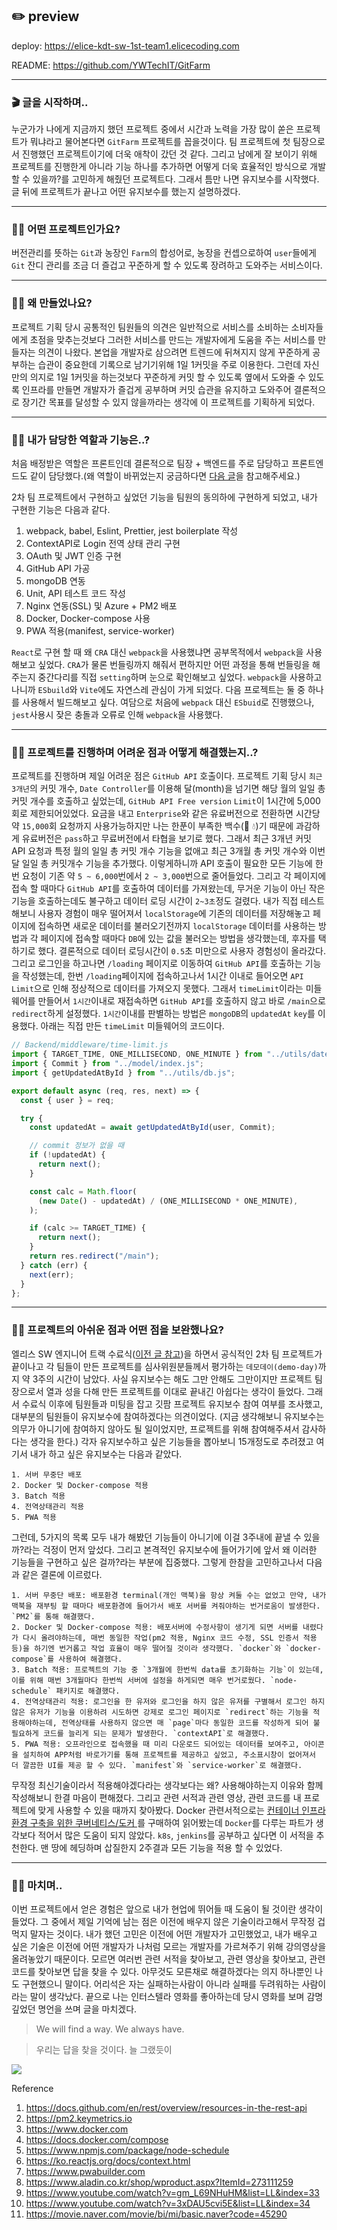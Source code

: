 ## ✏️ preview

deploy: https://elice-kdt-sw-1st-team1.elicecoding.com

README: https://github.com/YWTechIT/GitFarm

---
### 🎬 글을 시작하며..
누군가가 나에게 지금까지 했던 프로젝트 중에서 시간과 노력을 가장 많이 쏟은 프로젝트가 뭐냐라고 물어본다면 `GitFarm` 프로젝트를 꼽을것이다. 팀 프로젝트에 첫 팀장으로서 진행했던 프로젝트이기에 더욱 애착이 갔던 것 같다. 그리고 남에게 잘 보이기 위해 프로젝트를 진행한게 아니라 기능 하나를 추가하면 어떻게 더욱 효율적인 방식으로 개발 할 수 있을까?를 고민하게 해줬던 프로젝트다. 그래서 틈만 나면 유지보수를 시작했다. 글 뒤에 프로젝트가 끝나고 어떤 유지보수를 했는지 설명하겠다.

---
### 🙋🏾 어떤 프로젝트인가요?
버전관리를 뜻하는 `Git`과 농장인 `Farm`의 합성어로, 농장을 컨셉으로하여 `user`들에게 `Git` 잔디 관리를 조금 더 즐겁고 꾸준하게 할 수 있도록 장려하고 도와주는 서비스이다.

---
### 🙋🏾 왜 만들었나요?
프로젝트 기획 당시 공통적인 팀원들의 의견은 일반적으로 서비스를 소비하는 소비자들에게 초점을 맞추는것보다 그러한 서비스를 만드는 개발자에게 도움을 주는 서비스를 만들자는 의견이 나왔다. 본업을 개발자로 삼으려면 트렌드에 뒤쳐지지 않게 꾸준하게 공부하는 습관이 중요한데 기록으로 남기기위해 1일 1커밋을 주로 이용한다. 그런데 자신만의 의지로 1일 1커밋을 하는것보다 꾸준하게 커밋 할 수 있도록 옆에서 도와줄 수 있도록 인프라를 만들면 개발자가 즐겁게 공부하며 커밋 습관을 유지하고 도와주어 결론적으로 장기간 목표를 달성할 수 있지 않을까라는 생각에 이 프로젝트를 기획하게 되었다.

---
### 🙋🏾 내가 담당한 역할과 기능은..?
처음 배정받은 역할은 프론트인데 결론적으로 팀장 + 백엔드를 주로 담당하고 프론트엔드도 같이 담당했다.(왜 역할이 바뀌었는지 궁금하다면 <a href='https://ywtechit.tistory.com/427'>다음 글</a>을 참고해주세요.)  

2차 팀 프로젝트에서 구현하고 싶었던 기능을 팀원의 동의하에 구현하게 되었고, 내가 구현한 기능은 다음과 같다.

1. webpack, babel, Eslint, Prettier, jest boilerplate 작성
2. ContextAPI로 Login 전역 상태 관리 구현
3. OAuth 및 JWT 인증 구현
4. GitHub API 가공
5. mongoDB 연동
6. Unit, API 테스트 코드 작성
7. Nginx 연동(SSL) 및 Azure + PM2 배포
8. Docker, Docker-compose 사용
9. PWA 적용(manifest, service-worker)

`React`로 구현 할 때 왜 `CRA` 대신 `webpack`을 사용했냐면 공부목적에서 `webpack`을 사용해보고 싶었다. `CRA`가 물론 번들링까지 해줘서 편하지만 어떤 과정을 통해 번들링을 해주는지 중간다리를 직접 `setting`하며 눈으로 확인해보고 싶었다. `webpack`을 사용하고나니까 `ESbuild`와 `Vite`에도 자연스레 관심이 가게 되었다. 다음 프로젝트는 둘 중 하나를 사용해서 빌드해보고 싶다. 여담으로 처음에 `webpack` 대신 `ESbuid`로 진행했으나, `jest`사용시 잦은 충돌과 오류로 인해 `webpack`을 사용했다.

---
### 🙋🏾 프로젝트를 진행하며 어려운 점과 어떻게 해결했는지..?
프로젝트를 진행하며 제일 어려운 점은 `GitHub API` 호출이다. 프로젝트 기획 당시 `최근 3개년`의 커밋 개수, `Date Controller`를 이용해 달(month)을 넘기면 해당 월의 일일 총 커밋 개수를 호출하고 싶었는데, `GitHub API Free version` `Limit`이 1시간에 5,000회로 제한되어있었다. 요금을 내고 `Enterprise`와 같은 유료버전으로 전환하면 시간당 약 `15,000`회 요청까지 사용가능하지만 나는 한푼이 부족한 백수(💯 💧)기 때문에 과감하게 유료버전은 `pass`하고 무료버전에서 타협을 보기로 했다. 그래서 최근 3개년 커밋 API 요청과 특정 월의 일일 총 커밋 개수 기능을 없애고 최근 3개월 총 커밋 개수와 이번 달 일일 총 커밋개수 기능을 추가했다. 이렇게하니까 API 호출이 필요한 모든 기능에 한번 요청이 기존 약 `5 ~ 6,000`번에서 `2 ~ 3,000`번으로 줄어들었다. 그리고 각 페이지에 접속 할 때마다 `GitHub API`를 호출하여 데이터를 가져왔는데, 무거운 기능이 아닌 작은 기능을 호출하는데도 불구하고 데이터 로딩 시간이 `2~3초`정도 걸렸다. 내가 직접 테스트해보니 사용자 경험이 매우 떨어져서 `localStorage`에 기존의 데이터를 저장해놓고 페이지에 접속하면 새로운 데이터를 불러오기전까지 `localStorage` 데이터를 사용하는 방법과 각 페이지에 접속할 때마다 `DB`에 있는 값을 불러오는 방법을 생각했는데, 후자를 택하기로 했다. 결론적으로 데이터 로딩시간이 `0.5`초 미만으로 사용자 경험성이 올라갔다. 그리고 로그인을 하고나면 `/loading` 페이지로 이동하여 `GitHub API`를 호출하는 기능을 작성했는데, 한번 `/loading`페이지에 접속하고나서 1시간 이내로 들어오면 `API Limit`으로 인해 정상적으로 데이터를 가져오지 못했다. 그래서 `timeLimit`이라는 미들웨어를 만들어서 `1시간`이내로 재접속하면 `GitHub API`를 호출하지 않고 바로 `/main`으로 `redirect`하게 설정했다. `1시간`이내를 판별하는 방법은 `mongoDB`의 `updatedAt` `key`를 이용했다. 아래는 직접 만든 `timeLimit` 미들웨어의 코드이다.

```javascript
// Backend/middleware/time-limit.js
import { TARGET_TIME, ONE_MILLISECOND, ONE_MINUTE } from "../utils/date.js";
import { Commit } from "../model/index.js";
import { getUpdatedAtById } from "../utils/db.js";

export default async (req, res, next) => {
  const { user } = req;

  try {
    const updatedAt = await getUpdatedAtById(user, Commit);

    // commit 정보가 없을 때
    if (!updatedAt) {
      return next();
    }

    const calc = Math.floor(
      (new Date() - updatedAt) / (ONE_MILLISECOND * ONE_MINUTE),
    );

    if (calc >= TARGET_TIME) {
      return next();
    }
    return res.redirect("/main");
  } catch (err) {
    next(err);
  }
};
```

---
### 🙋🏾 프로젝트의 아쉬운 점과 어떤 점을 보완했나요? 
엘리스 SW 엔지니어 트랙 수료식(<a href='https://ywtechit.tistory.com/444?category=973808'>이전 글 참고</a>)을 하면서 공식적인 2차 팀 프로젝트가 끝이나고 각 팀들이 만든 프로젝트를 심사위원분들께서 평가하는 `데모데이(demo-day)`까지 약 3주의 시간이 남았다. 사실 유지보수는 해도 그만 안해도 그만이지만 프로젝트 팀장으로서 열과 성을 다해 만든 프로젝트를 이대로 끝내긴 아쉽다는 생각이 들었다. 그래서 수료식 이후에 팀원들과 미팅을 잡고 깃팜 프로젝트 유지보수 참여 여부를 조사했고, 대부분의 팀원들이 유지보수에 참여하겠다는 의견이었다. (지금 생각해보니 유지보수는 의무가 아니기에 참여하지 않아도 될 일이었지만, 프로젝트를 위해 참여해주셔서 감사하다는 생각을 한다.) 각자 유지보수하고 싶은 기능들을 뽑아보니 15개정도로 추려졌고 여기서 내가 하고 싶은 유지보수는 다음과 같았다.

```
1. 서버 무중단 배포
2. Docker 및 Docker-compose 적용
3. Batch 적용
4. 전역상태관리 적용
5. PWA 적용
```

그런데, 5가지의 목록 모두 내가 해봤던 기능들이 아니기에 이걸 3주내에 끝낼 수 있을까?라는 걱정이 먼저 앞섰다. 그리고 본격적인 유지보수에 들어가기에 앞서 왜 이러한 기능들을 구현하고 싶은 걸까?라는 부분에 집중했다. 그렇게 한참을 고민하고나서 다음과 같은 결론에 이르렀다.

```
1. 서버 무중단 배포: 배포환경 terminal(개인 맥북)을 항상 켜둘 수는 없었고 만약, 내가 맥북을 재부팅 할 때마다 배포환경에 들어가서 배포 서버를 켜줘야하는 번거로움이 발생한다. `PM2`를 통해 해결했다.
2. Docker 및 Docker-compose 적용: 배포서버에 수정사항이 생기게 되면 서버를 내렸다가 다시 올려야하는데, 매번 동일한 작업(pm2 적용, Nginx 코드 수정, SSL 인증서 적용 등)을 하기엔 번거롭고 작업 효율이 매우 떨어질 것이라 생각했다. `docker`와 `docker-compose`를 사용하여 해결했다.
3. Batch 적용: 프로젝트의 기능 중 `3개월에 한번씩 data를 초기화하는 기능`이 있는데, 이를 위해 매번 3개월마다 한번씩 서버에 설정을 하게되면 매우 번거로웠다. `node-schedule` 패키지로 해결했다.
4. 전역상태관리 적용: 로그인을 한 유저와 로그인을 하지 않은 유저를 구별해서 로그인 하지 않은 유저가 기능을 이용하려 시도하면 강제로 로그인 페이지로 `redirect`하는 기능을 적용해야하는데, 전역상태를 사용하지 않으면 매 `page`마다 동일한 코드를 작성하게 되어 불필요하게 코드를 늘리게 되는 문제가 발생한다. `contextAPI`로 해결했다.
5. PWA 적용: 오프라인으로 접속했을 때 미리 다운로드 되어있는 데이터를 보여주고, 아이콘을 설치하여 APP처럼 바로가기를 통해 프로젝트를 제공하고 싶었고, 주소표시창이 없어져서 더 깔끔한 UI를 제공 할 수 있다. `manifest`와 `service-worker`로 해결했다.
```

무작정 최신기술이라서 적용해야겠다라는 생각보다는 왜? 사용해야하는지 이유와 함께 작성해보니 한결 마음이 편해졌다. 그리고 관련 서적과 관련 영상, 관련 코드를 내 프로젝트에 맞게 사용할 수 있을 때까지 찾아봤다. Docker 관련서적으로는 <a href='https://www.aladin.co.kr/shop/wproduct.aspx?ItemId=273111259'>컨테이너 인프라 환경 구축을 위한 쿠버네티스/도커 </a>를 구매하여 읽어봤는데 `Docker`를 다루는 파트가 생각보다 적어서 많은 도움이 되지 않았다. `k8s`, `jenkins`를 공부하고 싶다면 이 서적을 추천한다. 맨 땅에 헤딩하며 삽질한지 2주결과 모든 기능을 적용 할 수 있었다.

---
### 🙋🏾 마치며..
이번 프로젝트에서 얻은 경험은 앞으로 내가 현업에 뛰어들 때 도움이 될 것이란 생각이 들었다. 그 중에서 제일 기억에 남는 점은 이전에 배우지 않은 기술이라고해서 무작정 겁먹지 말자는 것이다. 내가 했던 고민은 이전에 어떤 개발자가 고민했었고, 내가 배우고 싶은 기술은 이전에 어떤 개발자가 나처럼 모르는 개발자를 가르쳐주기 위해 강의영상을 올려놓았기 때문이다. 모르면 여러번 관련 서적을 찾아보고, 관련 영상을 찾아보고, 관련 코드를 찾아보면 답을 찾을 수 있다. 아무것도 모른채로 해결하겠다는 의지 하나뿐인 나도 구현했으니 말이다. 어리석은 자는 실패하는사람이 아니라 실패를 두려워하는 사람이라는 말이 생각났다. 끝으로 나는 인터스텔라 영화를 좋아하는데 당시 영화를 보며 감명깊었던 명언을 쓰며 글을 마치겠다.

> We will find a way. We always have.

> 우리는 답을 찾을 것이다. 늘 그랬듯이

![](https://images.velog.io/images/abcd8637/post/68cf9cc7-45ef-4c33-9094-bacbf5b218b9/movie_image.jpeg)

Reference
1. https://docs.github.com/en/rest/overview/resources-in-the-rest-api
2. https://pm2.keymetrics.io
3. https://www.docker.com
4. https://docs.docker.com/compose
5. https://www.npmjs.com/package/node-schedule
6. https://ko.reactjs.org/docs/context.html
7. https://www.pwabuilder.com
8. https://www.aladin.co.kr/shop/wproduct.aspx?ItemId=273111259
9. https://www.youtube.com/watch?v=gm_L69NHuHM&list=LL&index=33
10. https://www.youtube.com/watch?v=3xDAU5cvi5E&list=LL&index=34
11. https://movie.naver.com/movie/bi/mi/basic.naver?code=45290